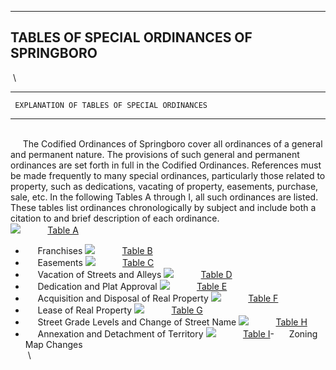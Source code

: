   ------------------------------------------------
  **TABLES OF SPECIAL ORDINANCES OF SPRINGBORO**
  ------------------------------------------------

 \
  -- --------------------------------------------- --
                                                   
     EXPLANATION OF TABLES OF SPECIAL ORDINANCES   
  -- --------------------------------------------- --

 \
     The Codified Ordinances of Springboro cover all ordinances of a
general and permanent nature. The provisions of such general and
permanent ordinances are set forth in full in the Codified Ordinances.
References must be made frequently to many special ordinances,
particularly those related to property, such as dedications, vacating of
property, easements, purchase, sale, etc. In the following Tables A
through I, all such ordinances are listed. These tables list ordinances
chronologically by subject and include both a citation to and brief
description of each ordinance.
 \
![](ed3cf32.gif?f=images&fn=doc-tab.gif&up=1&2.0)
          [Table
A](ed3/ee58d7b.html?f=FifLink&t=document-frame.htm&l=jump&iid=2708dbda.33f0517e.0.0&nid=a2f#JD_specialstablea)
-      Franchises
![](ed3cf32.gif?f=images&fn=doc-tab.gif&up=1&2.0)
          [Table
B](ed3/f090873.html?f=FifLink&t=document-frame.htm&l=jump&iid=2708dbda.33f0517e.0.0&nid=a31#JD_specialstableb)
-      Easements
![](ed3cf32.gif?f=images&fn=doc-tab.gif&up=1&2.0)
          [Table
C](ed3/f9d6ae3.html?f=FifLink&t=document-frame.htm&l=jump&iid=2708dbda.33f0517e.0.0&nid=a33#JD_specialstablec)
-      Vacation of Streets and Alleys
![](ed3cf32.gif?f=images&fn=doc-tab.gif&up=1&2.0)
          [Table
D](ed3/faf2511.html?f=FifLink&t=document-frame.htm&l=jump&iid=2708dbda.33f0517e.0.0&nid=a35#JD_specialstabled)
-      Dedication and Plat Approval
![](ed3cf32.gif?f=images&fn=doc-tab.gif&up=1&2.0)
          [Table
E](ed3/10fcbddd.html?f=FifLink&t=document-frame.htm&l=jump&iid=2708dbda.33f0517e.0.0&nid=a37#JD_specialstablee)
-      Acquisition and Disposal of Real Property
![](ed3cf32.gif?f=images&fn=doc-tab.gif&up=1&2.0)
          [Table
F](ed3/117cd100.html?f=FifLink&t=document-frame.htm&l=jump&iid=2708dbda.33f0517e.0.0&nid=a39#JD_specialstablef)
-      Lease of Real Property
![](ed3cf32.gif?f=images&fn=doc-tab.gif&up=1&2.0)
          [Table
G](ed3/118edff7.html?f=FifLink&t=document-frame.htm&l=jump&iid=2708dbda.33f0517e.0.0&nid=a3b#JD_specialstableg)
-      Street Grade Levels and Change of Street Name
![](ed3cf32.gif?f=images&fn=doc-tab.gif&up=1&2.0)
          [Table
H](ed3/119e60cc.html?f=FifLink&t=document-frame.htm&l=jump&iid=2708dbda.33f0517e.0.0&nid=a3d#JD_specialstableh)
-      Annexation and Detachment of Territory
![](ed3cf32.gif?f=images&fn=doc-tab.gif&up=1&2.0)
          [Table
I](ed3/1201a5de.html?f=FifLink&t=document-frame.htm&l=jump&iid=2708dbda.33f0517e.0.0&nid=a3f#JD_specialstablei)-
     Zoning Map Changes
 \
  \

